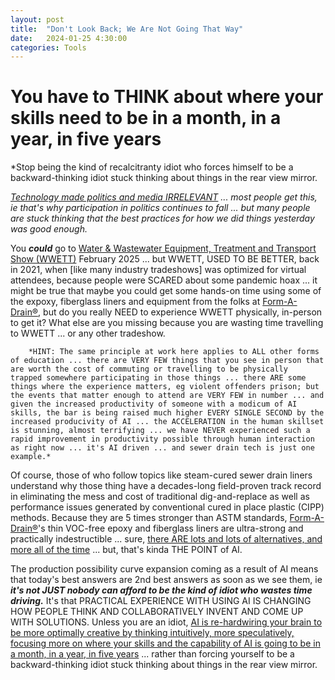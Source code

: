 ```yaml
---
layout: post
title:  "Don't Look Back; We Are Not Going That Way"
date:   2024-01-25 4:30:00
categories: Tools
---
```



# You have to THINK about where your skills need to be in a month, in a year, in five years

*Stop being the kind of recalcitranty idiot who forces himself to be a backward-thinking idiot stuck thinking about things in the rear view mirror.

*[Technology made politics and media IRRELEVANT](https://twitter.com/MarkBruns/status/1750223408401400314) ... most people get this, ie that's why participation in politics continues to fall ... but many people are stuck thinking that the best practices for how we did things yesterday was good enough.*

You ***could*** go to [Water & Wastewater Equipment, Treatment and Transport Show (WWETT)](https://www.wwettshow.com/en/home.html) February 2025 ... but WWETT, USED TO BE BETTER, back in 2021, when [like many industry tradeshows] was optimized for virtual attendees, because people were SCARED about some pandemic hoax ... it might be true that maybe you could get some hands-on time using some of the expoxy, fiberglass liners and equipment from the folks at [Form-A-Drain®](https://www.formadrainsolutions.com/resource-library), but do you really NEED to experience WWETT physically, in-person to get it? What else are you missing because you are wasting time travelling to WWETT ... or any other tradeshow.  

        *HINT: The same principle at work here applies to ALL other forms of education ... there are VERY FEW things that you see in person that are worth the cost of commuting or travelling to be physically  trapped somewhere participating in those things ... there ARE some things where the experience matters, eg violent offenders prison; but the events that matter enough to attend are VERY FEW in number ... and given the increased productivity of someone with a modicum of AI skills, the bar is being raised much higher EVERY SINGLE SECOND by the increased producivity of AI ... the ACCELERATION in the human skillset is stunning, almost terrifying ... we have NEVER experienced such a rapid improvement in productivity possible through human interaction as right now ... it's AI driven ... and sewer drain tech is just one example.*

Of course, those of who follow topics like steam-cured sewer drain liners understand why those thing have a decades-long field-proven track record in eliminating the mess and cost of traditional dig-and-replace as well as performance issues generated by conventional cured in place plastic (CIPP) methods. Because they are 5 times stronger than ASTM standards, [Form-A-Drain®](https://www.formadrainsolutions.com/resource-library)'s thin VOC-free epoxy and fiberglass liners are ultra-strong and practically indestructible ... sure, [there ARE lots and lots of alternatives, and more all of the time](https://g.co/bard/share/a7d3bc496e90) ... but, that's kinda THE POINT of AI.

The production possibility curve expansion coming as a result of AI means that today's best answers are 2nd best answers as soon as we see them, ie ***it's not JUST nobody can afford to be the kind of idiot who wastes time driving.***  It's that PRACTICAL EXPERIENCE WITH USING AI IS CHANGING HOW PEOPLE THINK AND COLLABORATIVELY INVENT AND COME UP WITH SOLUTIONS.  Unless you are an idiot, [AI is re-hardwiring your brain to be more optimally creative by thinking intuitively, more speculatively, focusing more on where your skills and the capability of AI is going to be in a month, in a year, in five years](https://twitter.com/MarkBruns/status/1750275248283341281) ... rather than forcing yourself to be a backward-thinking idiot stuck thinking about things in the rear view mirror.


